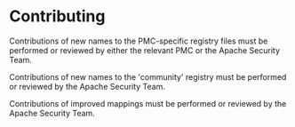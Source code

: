 # Contributing

Contributions of new names to the PMC-specific registry files must
be performed or reviewed by either the relevant PMC or the Apache
Security Team.

Contributions of new names to the 'community' registry must be
performed or reviewed by the Apache Security Team.

Contributions of improved mappings must be
performed or reviewed by the Apache Security Team.
